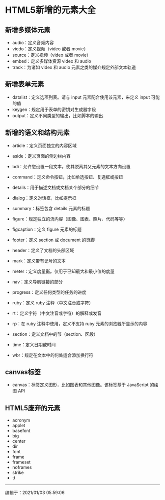 # HTML5新增的元素大全 #

## 新增多媒体元素 ##
- audio：定义音频内容
- viedo：定义视频（video 或者 movie）
- source：定义视频（video 或者 movie）
- embed：定义多媒体资源 video 和 audio
- track：为诸如 video 和 audio 元素之类的媒介规定外部文本轨道



## 新增表单元素 ##

- datalist：定义选项列表。请与 input 元素配合使用该元素，来定义 input 可能的值
- keygen：规定用于表单的密钥对生成器字段  
- output：定义不同类型的输出，比如脚本的输出



## 新增的语义和结构元素 ##

- article：定义页面独立的内容区域  
- aside：定义页面的侧边栏内容  
- bdi：允许您设置一段文本，使其脱离其父元素的文本方向设置  
- command：定义命令按钮，比如单选按钮、复选框或按钮  
- details：用于描述文档或文档某个部分的细节
- dialog：定义对话框，比如提示框
- summary：标签包含 details 元素的标题
- figure：规定独立的流内容（图像、图表、照片、代码等等）
- figcaption：定义 figure 元素的标题
- footer：定义 section 或 document 的页脚
- header：定义了文档的头部区域
- mark：定义带有记号的文本
- meter：定义度量衡。仅用于已知最大和最小值的度量
- nav：定义导航链接的部分
- progress：定义任何类型的任务的进度
- ruby：定义 ruby 注释（中文注音或字符）

- rt：定义字符（中文注音或字符）的解释或发音
- rp：在 ruby 注释中使用，定义不支持 ruby 元素的浏览器所显示的内容
- section：定义文档中的节（section、区段）
- time：定义日期或时间
- wbr：规定在文本中的何处适合添加换行符

## canvas标签 ##

- canvas：标签定义图形，比如图表和其他图像。该标签基于 JavaScript 的绘图 API



## HTML5废弃的元素 ##
* acronym
* applet
* basefont
* big
* center
* dir
* font
* frame
* frameset
* noframes
* strike
* tt


----------
编辑于：2021/01/03 05:59:06